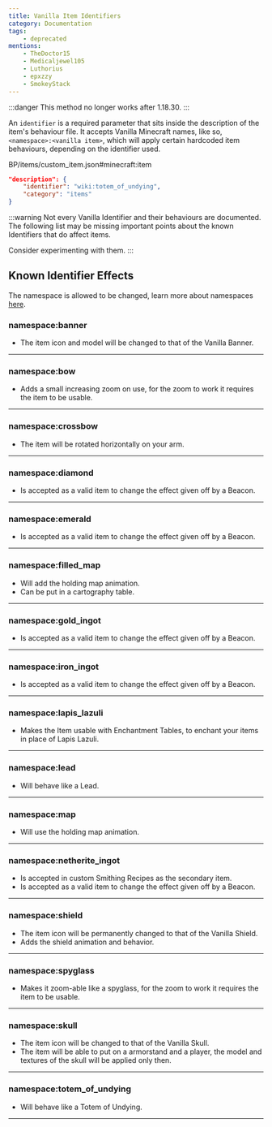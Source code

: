 ```yaml
---
title: Vanilla Item Identifiers
category: Documentation
tags:
    - deprecated
mentions:
    - TheDoctor15
    - Medicaljewel105
    - Luthorius
    - epxzzy
    - SmokeyStack
---
```


:::danger
This method no longer works after 1.18.30.
:::

An `identifier` is a required parameter that sits inside the description of the item's behaviour file.
It accepts Vanilla Minecraft names, like so, `<namespace>:<vanilla item>`, which will apply certain hardcoded item behaviours, depending on the identifier used.

<CodeHeader>BP/items/custom_item.json#minecraft:item</CodeHeader>

```json
"description": {
    "identifier": "wiki:totem_of_undying",
    "category": "items"
}
```

:::warning
Not every Vanilla Identifier and their behaviours are documented. The following list may be missing important points about the known Identifiers that do affect items.

Consider experimenting with them.
:::

## Known Identifier Effects

The namespace is allowed to be changed, learn more about namespaces [here](/concepts/namespaces).

### namespace:banner

-   The item icon and model will be changed to that of the Vanilla Banner.

---

### namespace:bow

-   Adds a small increasing zoom on use, for the zoom to work it requires the item to be usable.

---

### namespace:crossbow

-   The item will be rotated horizontally on your arm.

---

### namespace:diamond

-   Is accepted as a valid item to change the effect given off by a Beacon.

---

### namespace:emerald

-   Is accepted as a valid item to change the effect given off by a Beacon.

---

### namespace:filled_map

-   Will add the holding map animation.
-   Can be put in a cartography table.

---

### namespace:gold_ingot

-   Is accepted as a valid item to change the effect given off by a Beacon.

---

### namespace:iron_ingot

-   Is accepted as a valid item to change the effect given off by a Beacon.

---

### namespace:lapis_lazuli

-   Makes the Item usable with Enchantment Tables, to enchant your items in place of Lapis Lazuli.

---

### namespace:lead

-   Will behave like a Lead.

---

### namespace:map

-   Will use the holding map animation.

---

### namespace:netherite_ingot

-   Is accepted in custom Smithing Recipes as the secondary item.
-   Is accepted as a valid item to change the effect given off by a Beacon.

---

### namespace:shield

-   The item icon will be permanently changed to that of the Vanilla Shield.
-   Adds the shield animation and behavior.

---

### namespace:spyglass

-   Makes it zoom-able like a spyglass, for the zoom to work it requires the item to be usable.

---

### namespace:skull

-   The item icon will be changed to that of the Vanilla Skull.
-   The item will be able to put on a armorstand and a player, the model and textures of the skull will be applied only then.

---

### namespace:totem_of_undying

-   Will behave like a Totem of Undying.

---
